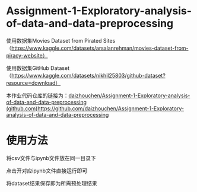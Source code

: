 # Assignment-1-Exploratory-analysis-of-data-and-data-preprocessing
使用数据集Movies Dataset from Pirated Sites（https://www.kaggle.com/datasets/arsalanrehman/movies-dataset-from-piracy-website）

使用数据集GitHub Dataset（https://www.kaggle.com/datasets/nikhil25803/github-dataset?resource=download）

本作业代码仓库的链接为：[daizhouchen/Assignment-1-Exploratory-analysis-of-data-and-data-preprocessing (github.com)](https://github.com/daizhouchen/Assignment-1-Exploratory-analysis-of-data-and-data-preprocessing)https://github.com/daizhouchen/Assignment-1-Exploratory-analysis-of-data-and-data-preprocessing

# 使用方法
将csv文件与ipynb文件放在同一目录下

点击开对应ipynb文件直接运行即可

将dataset结果保存即为所需预处理结果

